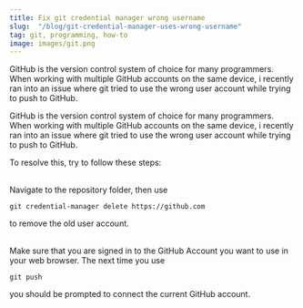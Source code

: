 ```yaml
---
title: Fix git credential manager wrong username
slug:  "/blog/git-credential-manager-uses-wrong-username"
tag: git, programming, how-to
image: images/git.png
---
```


GitHub is the version control system of choice for many programmers. When working with multiple GitHub accounts on the same device, i recently ran into an issue where git tried to use the wrong user account while trying to push to GitHub.

<!--more-->
GitHub is the version control system of choice for many programmers. When working with multiple GitHub accounts on the same device, i recently ran into an issue where git tried to use the wrong user account while trying to push to GitHub.

To resolve this, try to follow these steps:

<br />
Navigate to the repository folder, then use 

```git credential-manager delete https://github.com```

to remove the old user account.

<br />
Make sure that you are signed in to the GitHub Account you want to use in your web browser. The next time you use 

```git push```

you should be prompted to connect the current GitHub account.